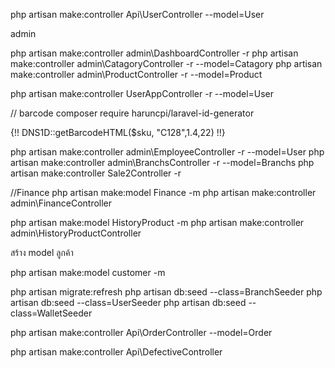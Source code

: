 php artisan make:controller Api\UserController --model=User

admin

php artisan make:controller admin\DashboardController -r
php artisan make:controller admin\CatagoryController -r --model=Catagory
php artisan make:controller admin\ProductController -r --model=Product

php artisan make:controller UserAppController -r --model=User


// barcode
composer require haruncpi/laravel-id-generator
<div class="col-sm-3">
                      {!! DNS1D::getBarcodeHTML($sku, "C128",1.4,22) !!}
 </div>


 php artisan make:controller admin\EmployeeController -r --model=User
 php artisan make:controller admin\BranchsController -r --model=Branchs
 php artisan make:controller Sale2Controller -r

//Finance
 php artisan make:model Finance -m
 php artisan make:controller admin\FinanceController

 php artisan make:model HistoryProduct -m
 php artisan make:controller admin\HistoryProductController

 สร้าง model ลูกค้า

php artisan make:model customer -m


php artisan migrate:refresh
php artisan db:seed --class=BranchSeeder
php artisan db:seed --class=UserSeeder
php artisan db:seed --class=WalletSeeder

php artisan make:controller Api\OrderController --model=Order

php artisan make:controller Api\DefectiveController 
